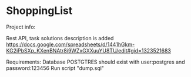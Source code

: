 # ShoppingList

Project info:

Rest API, task solutions description is added 
https://docs.google.com/spreadsheets/d/1441hGkm-KG2iPbSXp_KXenBNAtr8i9WZxGXXuuYU8TU/edit#gid=1323521683

Requirements:
Database POSTGTRES should exist with user:postgres and password:123456
Run script "dump.sql"

